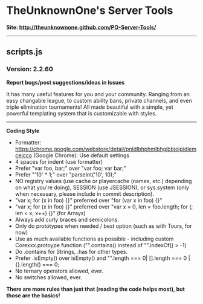 ﻿# TheUnknownOne's Server Tools  

**Site: http://theunknownone.github.com/PO-Server-Tools/**

***

## scripts.js
### Version: 2.2.60  

**Report bugs/post suggestions/ideas in Issues**

It has many useful features for you and your community. Ranging from an easy changable league, to custom ability bans, private channels, and even triple elimination tournaments!
All made beautiful with a simple, yet powerful templating system that is customizable with styles.  
***

**Coding Style**
- Formatter: https://chrome.google.com/webstore/detail/pnldlbhphmlbhgjbbjojpidlemceicco (Google Chrome): Use default settings
- 4 spaces for indent (use formatter)
- Prefer "var foo, bar;" over "var foo; var bar;"
- Prefer "'10' * 1;" over "parseInt('10', 10);"
- NO registry values (use cache or playercache (names, etc.) depending on what you're doing), SESSION (use JSESSION), or sys.system (only when necessary, please include in commit description).
- "var x; for (x in foo) {}" preferred over "for (var x in foo) {}"
- "var x; for (x in foo) {}" preferred over "var x = 0, len = foo.length; for (; len < x; x++) {}" (for Arrays)
- Always add curly braces and semicolons.
- Only do prototypes when needed / best option (such as with Tours, for now)
- Use as much available functions as possible - including custom Corexxx.protoype function ("".contains() instead of "".indexOf() > -1)
- Do .contains for Strings, .has for other types.
- Prefer .isEmpty() over isEmpty() and "".length === 0| [].length === 0 | {}.length() === 0; 
- No ternary operators allowed, ever.
- No switches allowed, ever.  
  
**There are more rules than just that (reading the code helps most), but those are the basics!**